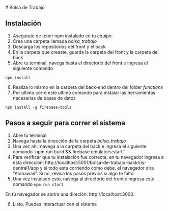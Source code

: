 # Bolsa de Trabajo

## Instalación

1. Asegurate de tener npm instalado en tu equipo
2. Crea una carpeta llamada *bolsa_trabajo*
3. Descarga los repositorios del front y el back
4. En la carpeta que creaste, guarda la carpeta del front y la carpeta del back
5. Abre tu terminal, navega hasta el directorio del front e ingresa el siguiente comando

`npm install`

6. Realiza lo mismo en la carpeta del back-end dentro del folder *functions*
7. Por ultimo corre este ultimo comando para instalar las herramientas necesarias de bases de datos

`npm install -g firebase-tools`

## Pasos a seguir para correr el sistema
1. Abre tu terminal
2. Navega hasta la dirección de la carpeta *bolsa_trabajo*
3. Una vez ahi, navega a la carpeta del back e ingresa el siguiente comando
`npm run build && firebase emulators:start``
4. Para verificar que tu instalación fue correcta, en tu navegador ingresa a esta dirección: http://localhost:5001/bolsa-de-trabajo-back/us-central1/app y si todo esta corriendo como debe, el navegador dira "Alohawaii". Si no, revisa los pasos previos si algo te falto
5. Una vez instalado esto, navega al directorio del front e ingresa este comando
`npm run start`

En tu navegador se abrira una direción: http://localhost:3000.

6. Listo. Puedes interactuar con el sistema
